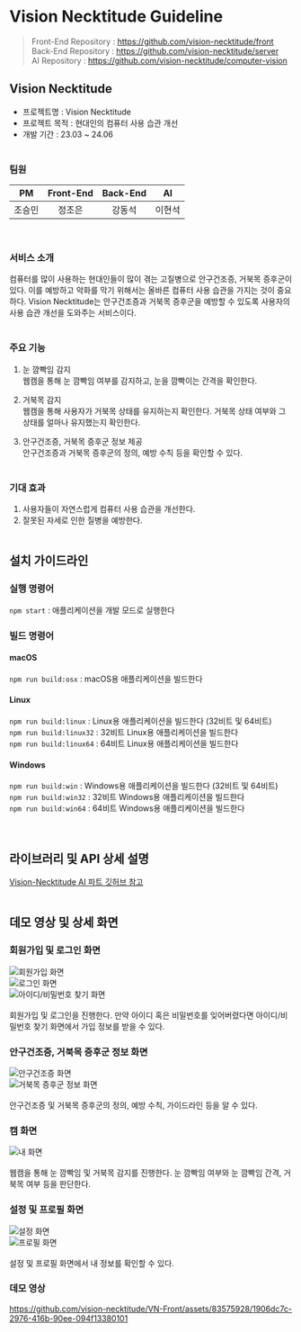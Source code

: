 # Vision Necktitude Guideline
> Front-End Repository : https://github.com/vision-necktitude/front <br>
> Back-End Repository : https://github.com/vision-necktitude/server <br>
> AI Repository : https://github.com/vision-necktitude/computer-vision <br>

## Vision Necktitude
- 프로젝트명 : Vision Necktitude
- 프로젝트 목적 : 현대인의 컴퓨터 사용 습관 개선
- 개발 기간 : 23.03 ~ 24.06
<br><br>

### 팀원
| PM | Front-End | Back-End | AI |
|:--:|:--:|:--:|:--:|
| 조승민 |  정조은  | 강동석 | 이현석 |
<br>

### 서비스 소개
컴퓨터를 많이 사용하는 현대인들이 많이 겪는 고질병으로 안구건조증, 거북목 증후군이 있다. 이를 예방하고 악화를 막기 위해서는 올바른 컴퓨터 사용 습관을 가지는 것이 중요하다. Vision Necktitude는 안구건조증과 거북목 증후군을 예방할 수 있도록 사용자의 사용 습관 개선을 도와주는 서비스이다. 
<br><br>

### 주요 기능
1. 눈 깜빡임 감지 <br>
웹캠을 통해 눈 깜빡임 여부를 감지하고, 눈을 깜빡이는 간격을 확인한다.

2. 거북목 감지 <br>
웹캠을 통해 사용자가 거북목 상태를 유지하는지 확인한다. 거북목 상태 여부와 그 상태를 얼마나 유지했는지 확인한다.

3. 안구건조증, 거북목 증후군 정보 제공 <br>
안구건조증과 거북목 증후군의 정의, 예방 수칙 등을 확인할 수 있다.
<br><br>

### 기대 효과
1. 사용자들이 자연스럽게 컴퓨터 사용 습관을 개선한다.
2. 잘못된 자세로 인한 질병을 예방한다.
<br><br>

## 설치 가이드라인
### 실행 명령어
`npm start` : 애플리케이션을 개발 모드로 실행한다
<br>

### 빌드 명령어
#### macOS
`npm run build:osx` : macOS용 애플리케이션을 빌드한다 <br>

#### Linux
`npm run build:linux` : Linux용 애플리케이션을 빌드한다 (32비트 및 64비트) <br>
`npm run build:linux32` : 32비트 Linux용 애플리케이션을 빌드한다 <br>
`npm run build:linux64` : 64비트 Linux용 애플리케이션을 빌드한다 <br>

#### Windows
`npm run build:win` : Windows용 애플리케이션을 빌드한다 (32비트 및 64비트) <br>
`npm run build:win32` : 32비트 Windows용 애플리케이션을 빌드한다 <br>
`npm run build:win64` : 64비트 Windows용 애플리케이션을 빌드한다 <br>
<br><br>

## 라이브러리 및 API 상세 설명
[Vision-Necktitude AI 파트 깃허브 참고](https://github.com/vision-necktitude/computer-vision)
<br><br>

## 데모 영상 및 상세 화면
### 회원가입 및 로그인 화면
![회원가입 화면](https://github.com/vision-necktitude/front/assets/83575928/66123834-6838-4bc3-9dc9-cb45ee30fa6a) <br>
![로그인 화면](https://github.com/vision-necktitude/front/assets/83575928/eb6364d3-6fd7-43e8-8ae2-48069a494ceb) <br>
![아이디/비밀번호 찾기 화면](https://github.com/vision-necktitude/front/assets/83575928/69007ce0-3077-4d82-934e-09ca2b5cff01) <br>
<br>
회원가입 및 로그인을 진행한다. 만약 아이디 혹은 비밀번호를 잊어버렸다면 아이디/비밀번호 찾기 화면에서 가입 정보를 받을 수 있다.

### 안구건조증, 거북목 증후군 정보 화면
![안구건조증 화면](https://github.com/vision-necktitude/front/assets/83575928/df1a2791-9e21-4c95-a8bb-003bc153ccd6) <br>
![거북목 증후군 정보 화면](https://github.com/vision-necktitude/front/assets/83575928/14fad4d9-155b-4175-ad84-cc9f9c9590d4) <br>
<br>
안구건조증 및 거북목 증후군의 정의, 예방 수칙, 가이드라인 등을 알 수 있다.

### 캠 화면
![내 화면](https://github.com/vision-necktitude/front/assets/83575928/2b1a0dbc-7320-4c4f-8638-72d4f25c5ff0) <br>
<br>
웹캠을 통해 눈 깜빡임 및 거북목 감지를 진행한다. 눈 깜빡임 여부와 눈 깜빡임 간격, 거북목 여부 등을 판단한다.

### 설정 및 프로필 화면
![설정 화면](https://github.com/vision-necktitude/front/assets/83575928/2d6a9555-42e9-469f-a8de-e2e99eee24f3) <br>
![프로필 화면](https://github.com/vision-necktitude/front/assets/83575928/ec12acc2-19eb-42ca-a2bc-7afd8aed6ff6) <br>
<br>
설정 및 프로필 화면에서 내 정보를 확인할 수 있다.

### 데모 영상
https://github.com/vision-necktitude/VN-Front/assets/83575928/1906dc7c-2976-416b-90ee-094f13380101